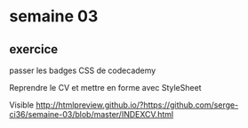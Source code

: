 # semaine 03
## exercice
passer les badges CSS de codecademy

Reprendre le CV et mettre en forme avec StyleSheet

Visible http://htmlpreview.github.io/?https://github.com/serge-ci36/semaine-03/blob/master/INDEXCV.html